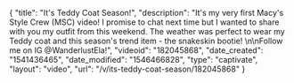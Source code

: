 {
    "title": "It's Teddy Coat Season!",
    "description": "It's my very first Macy's Style Crew (MSC) video! I promise to chat next time but I wanted to share with you my outfit from this weekend. The weather was perfect to wear my Teddy coat and this season's trend item - the snakeskin bootie! \n\nFollow me on IG @WanderlustEla!",
    "videoid": "182045868",
    "date_created": "1541436465",
    "date_modified": "1546466828",
    "type": "captivate",
    "layout": "video",
    "url": "\/v\/its-teddy-coat-season\/182045868"
}